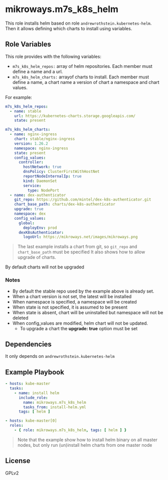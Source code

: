# mikroways.m7s_k8s_helm

This role installs helm based on role `andrewrothstein.kubernetes-helm`. Then it
allows defining which charts to install using variables.

## Role Variables

This role provides with the following variables:

* `m7s_k8s_helm_repos:` array of helm repositories. Each member must define a
  name and a url.
* `m7s_k8s_helm_charts:` arrayof charts to install. Each member must define a
  name, a chart name a version of chart a namespace and chart values.

For example:

```yaml
m7s_k8s_helm_repos:
  - name: stable
    url: https://kubernetes-charts.storage.googleapis.com/
    state: present

m7s_k8s_helm_charts:
  - name: nginx-ingress
    chart: stable/nginx-ingress
    version: 1.26.2
    namespace: nginx-ingress
    state: present
    config_values:
      controller:
        hostNetwork: true
        dnsPolicy: ClusterFirstWithHostNet
        reportNodeInternalIp: true
        kind: DaemonSet
        service:
          type: NodePort
  - name: dex-authenticator
    git_repo: https://github.com/mintel/dex-k8s-authenticator.git
    chart_base_path: charts/dex-k8s-authenticator
    upgrade: true
    namespace: dex
    config_values:
      global:
        deployEnv: prod
      dexK8sAuthenticator:
        logoUrl: https://mikroways.net/images/mikroways.png
```

> The last example installs a chart from git, so `git_repo` and `chart_base_path`
> must be specified
> It also shows how to allow upgrade of charts. 

By default charts will not be upgraded

### Notes

* By default the stable repo used by the example above is already set.
* When a chart version is not set, the latest will be installed
* When namespace is specified, a namespace will be created
* When state is not specified, it is assumed to be present
* When state is absent, chart will be uninstalled but namespace will not be
  deleted
* When config_values are modified, helm chart will not be updated. 
  * To upgrade a chart the **upgrade: true** option must be set
 
## Dependencies

It only depends on `andrewrothstein.kubernetes-helm`

## Example Playbook

```yaml
- hosts: kube-master
  tasks:
    - name: install helm
      include_role:
        name: mikroways.m7s_k8s_helm
        tasks_from: install-helm.yml
      tags: [ helm ]

- hosts: kube-master[0]
  roles:
    - { role: mikroways.m7s_k8s_helm, tags: [ helm ] }

```
> Note that the example show how to install helm binary on all master nodes, but
> only run (un)install helm charts from one master node


## License

GPLv2

